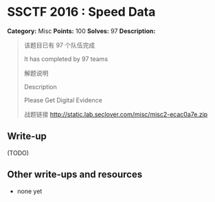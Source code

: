 # SSCTF 2016 : Speed Data

**Category:** Misc
**Points:** 100
**Solves:** 97
**Description:**

>
> 该题目已有 97 个队伍完成
>
> It has completed by 97 teams
>
> 解题说明
>
> Description
>
>
> Please Get Digital Evidence
>
> 战题链接 <http://static.lab.seclover.com/misc/misc2-ecac0a7e.zip>


## Write-up

(TODO)

## Other write-ups and resources

* none yet
